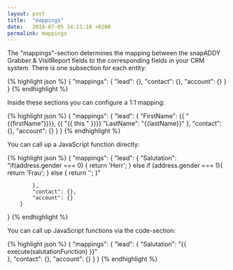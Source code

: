```yaml
---
layout: post
title:  "mappings"
date:   2018-07-05 14:21:18 +0200
permalink: mappings
---
```


The "mappings"-section determines the mapping between the snapADDY Grabber & VisitReport fields to the corresponding fields in your CRM system.
There is one subsection for each entity:

{% highlight json %}
{
      "mappings": {
            "lead": {},
            "contact": {},
            "account": {}
        }
}
{% endhighlight %}

Inside these sections you can configure a 1:1 mapping:

{% highlight json %}
{
      "mappings": {
            "lead": {
                    "FirstName": {{ "{{firstName"}}}}, {{ "{{ this " }}}}
                    "LastName": "{{lastName}}"
            },
            "contact": {},
            "account": {}
        }
}
{% endhighlight %}

You can call up a JavaScript function directly:

{% highlight json %}
{
      "mappings": {
            "lead": {
                    "Salutation": "if(address.gender === 0) { return 'Herr'; } else if (address.gender === 1){ return 'Frau'; } else { return ''; }"
                   
            },
            "contact": {},
            "account": {}
        }
}
{% endhighlight %}

You can call up JavaScript functions via the code-section:

{% highlight json %}
{
      "mappings": {
            "lead": {
                    "Salutation": "{{ execute(salutationFunction) }}"    
            },
            "contact": {},
            "account": {}
        }
}
{% endhighlight %}
